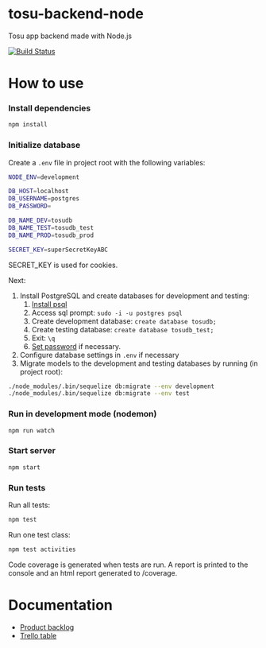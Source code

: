 # tosu-backend-node

Tosu app backend made with Node.js

[![Build Status](https://travis-ci.org/partio-scout/tosu-backend-node.svg?branch=master)](https://travis-ci.org/partio-scout/tosu-backend-node)

# How to use
### Install dependencies
```sh
npm install
```
### Initialize database

Create a `.env` file in project root with the following variables:
```sh
NODE_ENV=development

DB_HOST=localhost
DB_USERNAME=postgres
DB_PASSWORD=

DB_NAME_DEV=tosudb
DB_NAME_TEST=tosudb_test
DB_NAME_PROD=tosudb_prod

SECRET_KEY=superSecretKeyABC
```

SECRET_KEY is used for cookies.

Next:

1. Install PostgreSQL and create databases for development and testing:
    1. [Install psql](https://www.digitalocean.com/community/tutorials/how-to-install-and-use-postgresql-on-ubuntu-16-04)
    2. Access sql prompt: `sudo -i -u postgres psql`
    3. Create development database: `create database tosudb;`
    4. Create testing database: `create database tosudb_test;`
    5. Exit: `\q`
    6. [Set password](https://stackoverflow.com/questions/7695962/postgresql-password-authentication-failed-for-user-postgres) if necessary.
2. Configure database settings in `.env` if necessary
3. Migrate models to the development and testing databases by running (in project root):
```sh
./node_modules/.bin/sequelize db:migrate --env development
./node_modules/.bin/sequelize db:migrate --env test
```

### Run in development mode (nodemon)
```sh
npm run watch
```

### Start server
```sh
npm start
```

### Run tests

Run all tests:
```sh
npm test
```

Run one test class:
```sh
npm test activities
```

Code coverage is generated when tests are run. A report is printed to the console and an html report generated to /coverage.

# Documentation

* [Product backlog](https://docs.google.com/spreadsheets/d/1s8WgWyk6s9hXbjHSsdBv8X7MHLPGrLpprMkqOl15yBo/edit?usp=sharing)
* [Trello table](https://trello.com/b/87G4Y96t/tosu-app)
